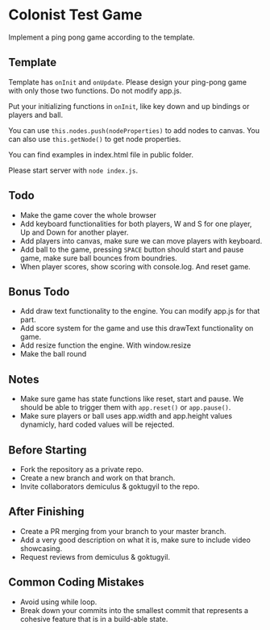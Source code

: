 # Colonist Test Game
Implement a ping pong game according to the template.

## Template
Template has `onInit` and `onUpdate`. Please design your ping-pong game with only those two functions. Do not modify app.js.

Put your initializing functions in `onInit`, like key down and up bindings or players and ball.

You can use ```this.nodes.push(nodeProperties)``` to add nodes to canvas.
You can also use ```this.getNode()``` to get node properties.

You can find examples in index.html file in public folder.

Please start server with ```node index.js```.

## Todo
- Make the game cover the whole browser
- Add keyboard functionalities for both players, W and S for one player, Up and Down for another player.
- Add players into canvas, make sure we can move players with keyboard.
- Add ball to the game, pressing ```SPACE``` button should start and pause game, make sure ball bounces from boundries.
- When player scores, show scoring with console.log. And reset game.

## Bonus Todo
- Add draw text functionality to the engine. You can modify app.js for that part.
- Add score system for the game and use this drawText functionality on game.
- Add resize function the engine. With window.resize
- Make the ball round

## Notes
- Make sure game has state functions like reset, start and pause. We should be able to trigger them with ```app.reset()``` or ```app.pause()```.
- Make sure players or ball uses app.width and app.height values dynamicly, hard coded values will be rejected.

## Before Starting
- Fork the repository as a private repo.
- Create a new branch and work on that branch.
- Invite collaborators demiculus & goktugyil to the repo.

## After Finishing
- Create a PR merging from your branch to your master branch.
- Add a very good description on what it is, make sure to include video showcasing.
- Request reviews from demiculus & goktugyil.

## Common Coding Mistakes
- Avoid using while loop.
- Break down your commits into the smallest commit that represents a cohesive feature that is in a build-able state.
